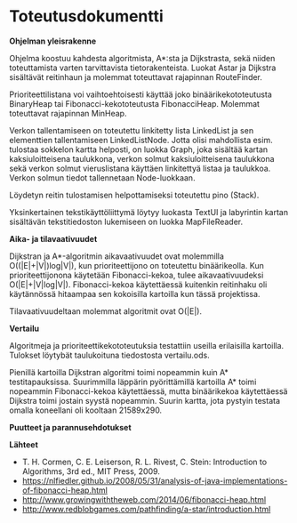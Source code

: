 # Toteutusdokumentti

**Ohjelman yleisrakenne**

  Ohjelma koostuu kahdesta algoritmista, A*:sta ja Dijkstrasta, sekä niiden toteuttamista varten tarvittavista tietorakenteista. Luokat Astar ja Dijkstra sisältävät reitinhaun ja molemmat toteuttavat rajapinnan RouteFinder.

  Prioriteettilistana voi vaihtoehtoisesti käyttää joko binäärikekototeutusta BinaryHeap tai Fibonacci-kekototeutusta FibonacciHeap. Molemmat toteuttavat rajapinnan MinHeap. 

  Verkon tallentamiseen on toteutettu linkitetty lista LinkedList ja sen elementtien tallentamiseen LinkedListNode. Jotta olisi mahdollista esim. tulostaa sokkelon kartta helposti, on luokka Graph, joka sisältää kartan kaksiuloitteisena taulukkona, verkon solmut kaksiuloitteisena taulukkona sekä verkon solmut vieruslistana käyttäen linkitettyä listaa ja taulukkoa. Verkon solmun tiedot tallennetaan Node-luokkaan.

  Löydetyn reitin tulostamisen helpottamiseksi toteutettu pino (Stack).

  Yksinkertainen tekstikäyttöliittymä löytyy luokasta TextUI ja labyrintin kartan sisältävän tekstitiedoston lukemiseen on luokka MapFileReader.


**Aika- ja tilavaativuudet**

  Dijkstran ja A*-algoritmin aikavaativuudet ovat molemmilla O((|E|+|V|)log|V|), kun prioriteettijono on toteutettu binäärikeolla. Kun prioriteettijonona käytetään Fibonacci-kekoa, tulee aikavaativuudeksi O(|E|+|V|log|V|). Fibonacci-kekoa käytettäessä kuitenkin reitinhaku oli käytännössä hitaampaa sen kokoisilla kartoilla kun tässä projektissa. 

  Tilavaativuudeltaan molemmat algoritmit ovat O(|E|).

**Vertailu**

  Algoritmeja ja prioriteettikekototeutuksia testattiin useilla erilaisilla kartoilla. Tulokset löytybät taulukoituna tiedostosta vertailu.ods.

  Pienillä kartoilla Dijkstran algoritmi toimi nopeammin kuin A* testitapauksissa. Suurimmilla läppärin pyörittämillä kartoilla A* toimi nopeammin Fibonacci-kekoa käytettäessä, mutta binäärikekoa käytettäessä Dijkstra toimi jostain syystä nopeammin. Suurin kartta, jota pystyin testata omalla koneellani oli kooltaan 21589x290.

**Puutteet ja parannusehdotukset**
  


**Lähteet**
- T. H. Cormen, C. E. Leiserson, R. L. Rivest, C. Stein: Introduction to Algorithms, 3rd ed., MIT Press, 2009.
- https://nlfiedler.github.io/2008/05/31/analysis-of-java-implementations-of-fibonacci-heap.html
- http://www.growingwiththeweb.com/2014/06/fibonacci-heap.html
- http://www.redblobgames.com/pathfinding/a-star/introduction.html
